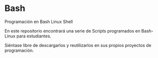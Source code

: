 # Bash
Programación en Bash Linux Shell

En este repositorio encontrará una serie de Scripts programados en Bash-Linux para estudiantes.

Siéntase libre de descargarlos y reutilizarlos en sus propios proyectos de programación.
